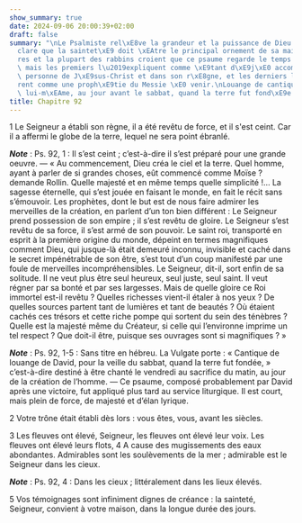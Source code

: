 ```yaml
---
show_summary: true
date: 2024-09-06 20:00:39+02:00
draft: false
summary: "\nLe Psalmiste rel\xE8ve la grandeur et la puissance de Dieu.\nIl d\xE9\
  clare que la saintet\xE9 doit \xEAtre le principal ornement de sa maison.\nLes P\xE8\
  res et la plupart des rabbins croient que ce psaume regarde le temps du Messie ;\
  \ mais les premiers l\u2019expliquent comme \xE9tant d\xE9j\xE0 accompli dans la\
  \ personne de J\xE9sus-Christ et dans son r\xE8gne, et les derniers le consid\xE8\
  rent comme une proph\xE9tie du Messie \xE0 venir.\nLouange de cantique \xE0 David\
  \ lui-m\xEAme, au jour avant le sabbat, quand la terre fut fond\xE9e.\n"
title: Chapitre 92
---
```





1 Le Seigneur a établi son règne, il a été revêtu de force, et il s'est ceint. Car il a affermi le globe de la terre, lequel ne sera point ébranlé.

***Note*** :  Ps. 92, 1 : Il s’est ceint ; c’est-à-dire il s’est préparé pour une grande oeuvre. ― « Au commencement, Dieu créa le ciel et la terre. Quel homme, ayant à parler de si grandes choses, eût commencé comme Moïse ? demande Rollin. Quelle majesté et en même temps quelle simplicité !… La sagesse éternelle, qui s’est jouée en faisant le monde, en fait le récit sans s’émouvoir. Les prophètes, dont le but est de nous faire admirer les merveilles de la création, en parlent d’un ton bien différent : Le Seigneur prend possession de son empire ; il s’est revêtu de gloire. Le Seigneur s’est revêtu de sa force, il s’est armé de son pouvoir. Le saint roi, transporté en esprit à la première origine du monde, dépeint en termes magnifiques comment Dieu, qui jusque-là était demeuré inconnu, invisible et caché dans le secret impénétrable de son être, s’est tout d’un coup manifesté par une foule de merveilles incompréhensibles. Le Seigneur, dit-il, sort enfin de sa solitude. Il ne veut plus être seul heureux, seul juste, seul
saint. Il veut régner par sa bonté et par ses largesses. Mais de quelle gloire ce Roi immortel est-il revêtu ? Quelles richesses vient-il étaler à nos yeux ? De quelles sources partent tant de lumières et tant de beautés ? Où étaient cachés ces trésors et cette riche pompe qui sortent du sein des ténèbres ? Quelle est la majesté même du Créateur, si celle qui l’environne imprime un tel respect ? Que doit-il être, puisque ses ouvrages sont si magnifiques ? »

***Note*** :  Ps. 92, 1-5 : Sans titre en hébreu. La Vulgate porte : « Cantique de louange de David, pour la veille du sabbat, quand la terre fut fondée, » c’est-à-dire destiné à être chanté le vendredi au sacrifice du matin, au jour de la création de l’homme. ― Ce psaume, composé probablement par David après une victoire, fut appliqué plus tard au service liturgique. Il est court, mais plein de force, de majesté et d’élan lyrique.

2 Votre trône était établi dès lors : vous êtes, vous, avant les siècles.


3 Les fleuves ont élevé, Seigneur, les fleuves ont élevé leur voix. Les fleuves ont élevé leurs flots, 4 A cause des mugissements des eaux abondantes. Admirables sont les soulèvements de la mer ; admirable est le Seigneur dans les cieux.

***Note*** :  Ps. 92, 4 : Dans les cieux ; littéralement dans les lieux élevés.


5 Vos témoignages sont infiniment dignes de créance : la sainteté, Seigneur, convient à votre maison, dans la longue durée des jours.


